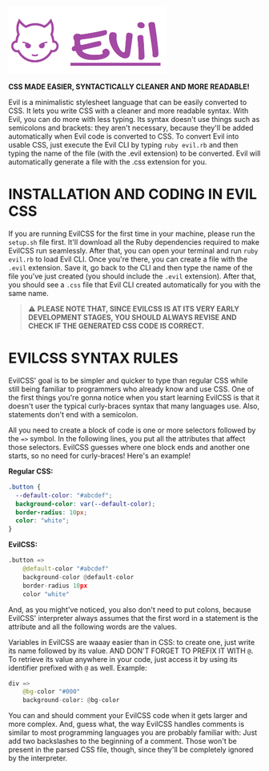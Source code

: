 <img src="./evil-logo.png">

**CSS MADE EASIER, SYNTACTICALLY CLEANER AND MORE READABLE!**

Evil is a minimalistic stylesheet language that can be easily converted to CSS. It lets you write CSS with a cleaner and more readable syntax. With Evil, you can do more with less typing. Its syntax doesn't use things such as semicolons and brackets: they aren't necessary, because they'll be added automatically when Evil code is converted to CSS. To convert Evil into usable CSS, just execute the Evil CLI by typing `ruby evil.rb` and then typing the name of the file (with the .evil extension) to be converted. Evil will automatically generate a file with the .css extension for you.

# INSTALLATION AND CODING IN EVIL CSS

If you are running EvilCSS for the first time in your machine, please run the `setup.sh` file first. It'll download all the Ruby dependencies required to make EvilCSS run seamlessly. After that, you can open your terminal and run `ruby evil.rb` to load Evil CLI. Once you're there, you can create a file with the `.evil` extension. Save it, go back to the CLI and then type the name of the file you've just created (you should include the `.evil` extension). After that, you should see a `.css` file that Evil CLI created automatically for you with the same name.

> ⚠️ **PLEASE NOTE THAT, SINCE EVILCSS IS AT ITS VERY EARLY DEVELOPMENT STAGES, YOU SHOULD ALWAYS REVISE AND CHECK IF THE GENERATED CSS CODE IS CORRECT.**

# EVILCSS SYNTAX RULES

EvilCSS' goal is to be simpler and quicker to type than regular CSS while still being familiar to programmers who already know and use CSS. One of the first things you're gonna notice when you start learning EvilCSS is that it doesn't user the typical curly-braces syntax that many languages use. Also, statements don't end with a semicolon.

All you need to create a block of code is one or more selectors followed by the `=>` symbol. In the following lines, you put all the attributes that affect those selectors. EvilCSS guesses where one block ends and another one starts, so no need for curly-braces! Here's an example!

**Regular CSS:**

```css
.button {
  --default-color: "#abcdef";
  background-color: var(--default-color);
  border-radius: 10px;
  color: "white";
}
```

**EvilCSS:**

```python
.button =>
    @default-color "#abcdef"
    background-color @default-color
    border-radius 10px
    color "white"
```

And, as you might've noticed, you also don't need to put colons, because EvilCSS' interpreter always assumes that the first word in a statement is the attribute and all the following words are the values.

Variables in EvilCSS are waaay easier than in CSS: to create one, just write its name followed by its value. AND DON'T FORGET TO PREFIX IT WITH `@`. To retrieve its value anywhere in your code, just access it by using its identifier prefixed with `@` as well. Example:

```python
div =>
    @bg-color "#000"
    background-color: @bg-color
```

You can and should comment your EvilCSS code when it gets larger and more complex. And, guess what, the way EvilCSS handles comments is similar to most programming languages you are probably familiar with: Just add two backslashes to the beginning of a comment. Those won't be present in the parsed CSS file, though, since they'll be completely ignored by the interpreter.

